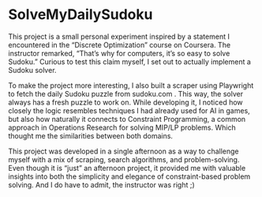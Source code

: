 # SolveMyDailySudoku
This project is a small personal experiment inspired by a statement I encountered in the “Discrete Optimization” course on Coursera. The instructor remarked, “That’s why for computers, it’s so easy to solve Sudoku.” Curious to test this claim myself, I set out to actually implement a Sudoku solver.

To make the project more interesting, I also built a scraper using Playwright to fetch the daily Sudoku puzzle from sudoku.com
. This way, the solver always has a fresh puzzle to work on. While developing it, I noticed how closely the logic resembles techniques I had already used for AI in games, but also how naturally it connects to Constraint Programming, a common approach in Operations Research for solving MIP/LP problems. Which thought me the similarities between both domains.

This project was developed in a single afternoon as a way to challenge myself with a mix of scraping, search algorithms, and problem-solving. Even though it is “just” an afternoon project, it provided me with valuable insights into both the simplicity and elegance of constraint-based problem solving. And I do have to admit, the instructor was right ;)